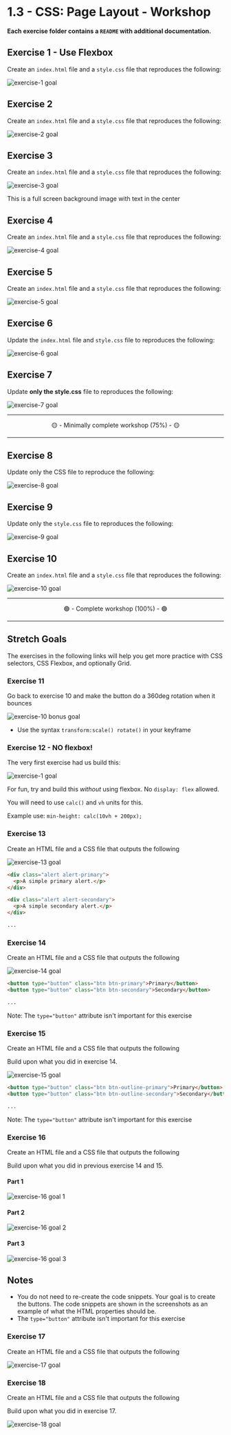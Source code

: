# 1.3 - CSS: Page Layout - Workshop

**Each exercise folder contains a `README` with additional documentation.**

## Exercise 1 - Use Flexbox

Create an `index.html` file and a `style.css` file that reproduces the following:

![exercise-1 goal](./__lecture/assets/ex-1-goal.png)

## Exercise 2

Create an `index.html` file and a `style.css` file that reproduces the following:

![exercise-2 goal](./__lecture/assets/ex-2-goal.gif)

## Exercise 3

Create an `index.html` file and a `style.css` file that reproduces the following:

![exercise-3 goal](./__lecture/assets/ex-3-goal.png)

This is a full screen background image with text in the center

## Exercise 4

Create an `index.html` file and a `style.css` file that reproduces the following:

![exercise-4 goal](./__lecture/assets/ex-4-goal.png)

## Exercise 5

Create an `index.html` file and a `style.css` file that reproduces the following:

![exercise-5 goal](./__lecture/assets/ex-5-goal.gif)

## Exercise 6

Update the `index.html` file and `style.css` file to reproduces the following:

![exercise-6 goal](./__lecture/assets/ex-6-goal.gif)

## Exercise 7

Update **only the style.css** file to reproduces the following:

![exercise-7 goal](./__lecture/assets/ex-7-goal.gif)

---

<center>🟡 - Minimally complete workshop (75%) - 🟡</center>

---

## Exercise 8

Update only the CSS file to reproduce the following:

![exercise-8 goal](./__lecture/assets/ex-8-goal.gif)

## Exercise 9

Update only the `style.css` file to reproduces the following:

![exercise-9 goal](./__lecture/assets/ex-9-goal.gif)

## Exercise 10

Create an `index.html` file and a `style.css` file that reproduces the following:

![exercise-10 goal](./__lecture/assets/ex-10-goal.gif)

---

<center>🟢 - Complete workshop (100%) - 🟢</center>

---

## Stretch Goals

The exercises in the following links will help you get more practice with CSS selectors, CSS Flexbox, and optionally Grid.

### Exercise 11

Go back to exercise 10 and make the button do a 360deg rotation when it bounces

![exercise-10 bonus goal](./__lecture/assets/ex-10-goal-bonus.gif)

- Use the syntax `transform:scale() rotate()` in your keyframe

### Exercise 12 - NO flexbox!

The very first exercise had us build this:

![exercise-1 goal](./__lecture/assets/ex-1-goal.png)

For fun, try and build this _without_ using flexbox. No `display: flex` allowed.

You will need to use `calc()` and `vh` units for this.

Example use: `min-height: calc(10vh + 200px);`

### Exercise 13

Create an HTML file and a CSS file that outputs the following

![exercise-13 goal](./__lecture/assets/ex-13-goal.png)

```html
<div class="alert alert-primary">
  <p>A simple primary alert.</p>
</div>

<div class="alert alert-secondary">
  <p>A simple secondary alert.</p>
</div>

...
```

### Exercise 14

Create an HTML file and a CSS file that outputs the following

![exercise-14 goal](./__lecture/assets/ex-14-goal.png)

```html
<button type="button" class="btn btn-primary">Primary</button>
<button type="button" class="btn btn-secondary">Secondary</button>

...
```

Note: The `type="button"` attribute isn't important for this exercise

### Exercise 15

Create an HTML file and a CSS file that outputs the following

Build upon what you did in exercise 14.

![exercise-15 goal](./__lecture/assets/ex-15-goal.png)

```html
<button type="button" class="btn btn-outline-primary">Primary</button>
<button type="button" class="btn btn-outline-secondary">Secondary</button>

...
```

Note: The `type="button"` attribute isn't important for this exercise

### Exercise 16

Create an HTML file and a CSS file that outputs the following

Build upon what you did in previous exercise 14 and 15.

#### Part 1

![exercise-16 goal 1](./__lecture/assets/ex-16-goal-1.png)

#### Part 2

![exercise-16 goal 2](./__lecture/assets/ex-16-goal-2.png)

#### Part 3

![exercise-16 goal 3](./__lecture/assets/ex-16-goal-3.png)

## Notes

- You do not need to re-create the code snippets. Your goal is to create the buttons. The code snippets are shown in the screenshots as an example of what the HTML properties should be.
- The `type="button"` attribute isn't important for this exercise

### Exercise 17

Create an HTML file and a CSS file that outputs the following

![exercise-17 goal](./__lecture/assets/ex-17-goal.png)

### Exercise 18

Create an HTML file and a CSS file that outputs the following

Build upon what you did in exercise 17.

![exercise-18 goal](./__lecture/assets/ex-18-goal.png)
